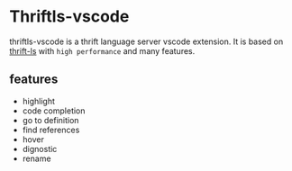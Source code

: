 # Thriftls-vscode

thriftls-vscode is a thrift language server vscode extension. It is based on [thrift-ls](https://github.com/joyme123/thrift-ls) 
with `high performance` and many features. 

## features

- highlight
- code completion
- go to definition
- find references
- hover
- dignostic
- rename